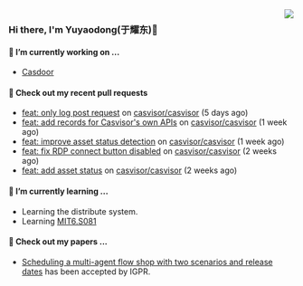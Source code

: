 <img align="right" src="https://github-readme-stats.vercel.app/api?username=leo220yuyaodog&show_icons=true&icon_color=805AD5&text_color=718096&bg_color=ffffff&hide_title=true" />

### Hi there, I'm Yuyaodong(于耀东)👋
#### 🔭 I’m currently working on ...
- [Casdoor](https://github.com/casdoor)

#### 🔨 Check out my recent pull requests

- [feat: only log post request](https://github.com/casvisor/casvisor/pull/108) on [casvisor/casvisor](https://github.com/casvisor/casvisor) (5 days ago)
- [feat: add records for Casvisor&#39;s own APIs](https://github.com/casvisor/casvisor/pull/107) on [casvisor/casvisor](https://github.com/casvisor/casvisor) (1 week ago)
- [feat: improve asset status detection](https://github.com/casvisor/casvisor/pull/105) on [casvisor/casvisor](https://github.com/casvisor/casvisor) (1 week ago)
- [feat: fix RDP connect button disabled](https://github.com/casvisor/casvisor/pull/102) on [casvisor/casvisor](https://github.com/casvisor/casvisor) (2 weeks ago)
- [feat: add asset status](https://github.com/casvisor/casvisor/pull/101) on [casvisor/casvisor](https://github.com/casvisor/casvisor) (2 weeks ago)

#### 🌱 I’m currently learning ...
- Learning the distribute system.
- Learning [MIT6.S081](https://pdos.csail.mit.edu/6.828/2021/schedule.html)

#### 📜 Check out my papers ...
- [Scheduling a multi-agent flow shop with two scenarios and release dates](https://www.tandfonline.com/doi/full/10.1080/00207543.2023.2188646) has been accepted by IGPR.

